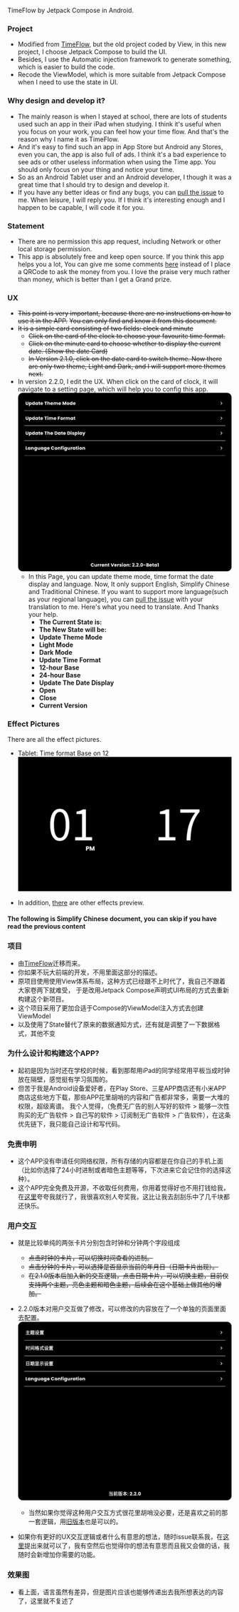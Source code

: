 TimeFlow by Jetpack Compose in Android.

### Project

- Modified from [TimeFlow](https://github.com/DIPENG-XU/TimeFlow), but the old project coded by
  View, in this new project, I choose Jetpack Compose to build the UI.
- Besides, I use the Automatic injection framework to generate something, which is easier to build
  the code.
- Recode the ViewModel, which is more suitable from Jetpack Compose when I need to use the state in
  UI.

### Why design and develop it?

- The mainly reason is when I stayed at school, there are lots of students used such an app in their
  iPad when studying. I think it's useful when you focus on your work, you can feel how your time
  flow. And that's the reason why I name it as TimeFlow.
- And it's easy to find such an app in App Store but Android any Stores, even you can, the app is
  also full of ads.
  I think it's a bad experience to see ads or other useless information when using the Time app.
  You should only focus on your thing and notice your time.
- So as an Android Tablet user and an Android developer, I though it was a great time that I should
  try to design and develop it.
- If you have any better ideas or find any bugs, you
  can [pull the issue](https://github.com/DIPENG-XU/TimeFlow-By-Compose/issues/new) to me. When
  leisure, I will reply you. If I think it's interesting enough and I happen to be capable, I will
  code it for you.

### Statement

- There are no permission this app request, including Network or other local storage permission.
- This app is absolutely free and keep open source. If you think this app helps you a lot, You can give me some comments [here](https://github.com/DIPENG-XU/TimeFlow-By-Compose/issues/new) instead of I place a QRCode to ask the money from you.
  I love the praise very much rather than money, which is better than I get a Grand prize.

### UX

- ~~This point is very important, because there are no instructions on how to use it in the APP.~~
  ~~You can only find and know it from this document.~~
- ~~It is a simple card consisting of two fields: clock and minute~~
    - ~~Click on the card of the clock to choose your favourite time format.~~
    - ~~Click on the minute card to choose whether to display the current date. (Show the date
      Card)~~
    - ~~In Version 2.1.0, click on the date card to switch theme. Now there are only two theme,
      Light and Dark, and I will support more themes next.~~
- In version 2.2.0, I edit the UX. When click on the card of clock, it will navigate to a setting
  page, which will help you to config this app.
  ![IMAGE_FOR_SETTING_PAGE](show_img/english_setting_page.png)
  - In this Page, you can update theme mode, time format the date display and language. Now, It only support English, Simplify Chinese and Traditional Chinese. If you want to support more language(such as your regional language), you can [pull the issue](https://github.com/DIPENG-XU/TimeFlow-By-Compose/issues/new) with your translation to me. Here's what you need to translate. And Thanks your help.
    - **The Current State is:**
    - **The New State will be:**
    - **Update Theme Mode**
    - **Light Mode**
    - **Dark Mode**
    - **Update Time Format**
    - **12-hour Base**
    - **24-hour Base**
    - **Update The Date Display**
    - **Open**
    - **Close**
    - **Current Version**

### Effect Pictures

There are all the effect pictures.

- Tablet: Time format Base on 12
  ![IMAGE1](show_img/img1.png)

- In addition, [there](show_img) are other effects preview.

#### The following is Simplify Chinese document, you can skip if you have read the previous content

### 项目

- 由[TimeFlow](https://github.com/DIPENG-XU/TimeFlow)迁移而来。
- 你如果不玩大前端的开发，不用里面这部分的描述。
- 原项目使用使用View体系布局，这种方式已经跟不上时代了，我自己不跟着大家卷两下就难受，
  于是改用Jetpack Compose声明式UI布局的方式去重新构建这个新项目。
- 这个项目采用了更加合适于Compose的ViewModel注入方式去创建ViewModel
- 以及使用了State替代了原来的数据通知方式，还有就是调整了一下数据格式，其他不变

### 为什么设计和构建这个APP?

- 起初是因为当时还在学校的时候，看到那帮用iPad的同学经常用平板当成时钟放在隔壁，感觉挺有学习氛围的。
- 但苦于我是Android设备爱好者，在Play Store、三星APP商店还有小米APP商店这些地方下载，那些APP花里胡哨的内容和广告都非常多，需要一大堆的权限，超级离谱。
  我个人觉得，（免费无广告的别人写好的软件 > 能够一次性购买的无广告软件 > 自己写的软件 >
  订阅制无广告软件 > 广告软件），在这条优先链下，我只能自己设计和写代码。

### 免责申明

- 这个APP没有申请任何网络权限，所有存储的内容都是在你自己的手机上面（比如你选择了24小时进制或者暗色主题等等，下次进来它会记住你的选择这种）。
- 这个APP完全免费及开源，不收取任何费用，你用着觉得好也不用打钱给我，在[这里](https://github.com/DIPENG-XU/TimeFlow-By-Compose/issues/new)夸夸我就行了，我很喜欢别人夸奖我，这比让我去刮刮乐中了几千块都还快乐。

### 用户交互

- 就是比较单纯的两张卡片分别包含时钟和分钟两个字段组成
    - ~~点击时钟的卡片，可以切换时间查看的进制。~~
    - ~~点击分钟的卡片，可以选择是否显示当前的年月日（日期卡片出现）。~~
    - ~~在2.1.0版本后加入新的交互逻辑，点击日期卡片，可以切换主题，目前仅支持两个主题，亮色主题和暗色主题，后续会在这个基础上做其他的增加。~~

- 2.2.0版本对用户交互做了修改，可以修改的内容放在了一个单独的页面里面去配置。
![IMAGE_SIMPLIFY_CHINESE_SETTING_PAGE](show_img/simplify_chinese_setting_page.png)
  - 当然如果你觉得这种用户交互方式很花里胡哨没必要，还是喜欢之前的那一套逻辑，用[旧版本](https://github.com/DIPENG-XU/TimeFlow-By-Compose/releases/tag/v-2.1.2)也是可以的。

- 如果你有更好的UX交互逻辑或者什么有意思的想法，随时issue联系我，在[这里](https://github.com/DIPENG-XU/TimeFlow-By-Compose/issues/new)提出来就可以了，我有空然后也觉得你的想法有意思而且我又会做的话，我随时会新增加你需要的功能。

### 效果图

- 看上面，语言虽然有差异，但是图片应该也能够传递出去我所想表达的内容了，这里就不复述了